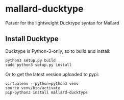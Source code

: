 # mallard-ducktype
Parser for the lightweight Ducktype syntax for Mallard

## Install Ducktype

Ducktype is Python-3-only, so to build and install:

```
python3 setup.py build
sudo python3 setup.py install
```

Or to get the latest version uploaded to pypi:

```
virtualenv --python=python3 venv
source venv/bin/activate
pip-python3 install mallard-ducktype
```
